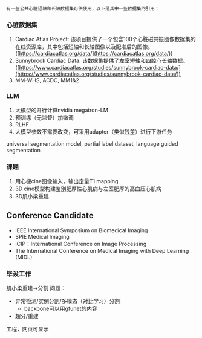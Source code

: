 	有一些公共心脏短轴和长轴数据集可供使用，以下是其中一些数据集的引用：

### 心脏数据集

1.  Cardiac Atlas Project: 该项目提供了一个包含100个心脏磁共振图像数据集的在线资源库，其中包括短轴和长轴图像以及配准后的图像。 ([https://cardiacatlas.org/data/](https://cardiacatlas.org/data/))
2.  Sunnybrook Cardiac Data: 该数据集提供了左室短轴和四腔心长轴数据。 ([https://www.cardiacatlas.org/studies/sunnybrook-cardiac-data/](https://www.cardiacatlas.org/studies/sunnybrook-cardiac-data/))
3.  MM-WHS, ACDC, MM1&2


### LLM

1. 大模型的并行计算nvidia megatron-LM
2. 预训练（无监督）加微调
3. RLHF
4. 大模型参数不需要改变，可采用adapter（类似残差）进行下游任务

universal segmentation model, partial label dataset, language guided segmentation



### 课题
1. 用心梗cine图像输入，输出定量T1 mapping
2. 3D cine模型构建鉴别肥厚性心肌病与左室肥厚的高血压心肌病
3. 3D肌小梁重建 

## Conference Candidate
- IEEE International Symposium on Biomedical Imaging
- SPIE Medical Imaging
- ICIP：International Conference on Image Processing
- The International Conference on Medical Imaging with Deep Learning (MIDL)

### 毕设工作
肌小梁重建->分割
问题：
- 异常检测/实例分割/多模态（对比学习）分割
	- backbone可以用gfunet的内容
- 超分/重建

工程，网页可显示
